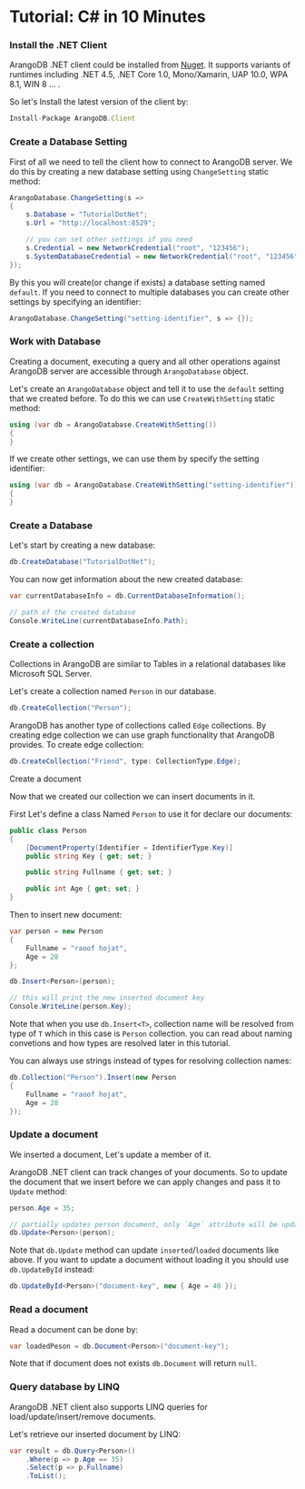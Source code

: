 # Tutorial: C# in 10 Minutes

### Install the .NET Client

ArangoDB .NET client could be installed from [Nuget](https://www.nuget.org/packages/ArangoDB.Client). It supports variants of runtimes including  .NET 4.5, .NET Core 1.0, Mono/Xamarin, UAP 10.0, WPA 8.1, WIN 8 ... .

So let's Install the latest version of the client by:

``` javascript
Install-Package ArangoDB.Client
```

### Create a Database Setting

First of all we need to tell the client how to connect to ArangoDB server. We do this by creating a new database setting using `ChangeSetting` static method:

```csharp
ArangoDatabase.ChangeSetting(s =>
{
    s.Database = "TutorialDotNet";
    s.Url = "http://localhost:8529";

    // you can set other settings if you need
    s.Credential = new NetworkCredential("root", "123456");
    s.SystemDatabaseCredential = new NetworkCredential("root", "123456");
});
```
By this you will create(or change if exists) a database setting named `default`. If you need to connect to multiple databases you can create other settings by specifying an identifier:
 ```csharp
 ArangoDatabase.ChangeSetting("setting-identifier", s => {});
 ```

### Work with Database

Creating a document, executing a query and all other operations against ArangoDB server are accessible through `ArangoDatabase` object.

Let's create an `ArangoDatabase` object and tell it to use the `default` setting that we created before. To do this we can use `CreateWithSetting` static method:

```csharp
using (var db = ArangoDatabase.CreateWithSetting())
{
}
```

If we create other settings, we can use them by specify the setting identifier:

```csharp
using (var db = ArangoDatabase.CreateWithSetting("setting-identifier"))
{
}
```

### Create a Database

Let's start by creating a new database:

```csharp
db.CreateDatabase("TutorialDotNet");
```

You can now get information about the new created database:

```csharp
var currentDatabaseInfo = db.CurrentDatabaseInformation();

// path of the created database
Console.WriteLine(currentDatabaseInfo.Path);
```

### Create a collection

Collections in ArangoDB are similar to Tables in 
a relational databases like Microsoft SQL Server. 

Let's create a collection named `Person` in our database.

```csharp
db.CreateCollection("Person");
```

ArangoDB has another type of collections called `Edge` collections.
By creating edge collection we can use graph functionality 
that ArangoDB provides. To create edge collection:

```csharp
db.CreateCollection("Friend", type: CollectionType.Edge);
```

Create a document

Now that we created our collection we can insert documents in it.

First Let's define a class Named `Person` to use it for declare our documents:   

```csharp
public class Person
{
    [DocumentProperty(Identifier = IdentifierType.Key)]
    public string Key { get; set; }

    public string Fullname { get; set; }

    public int Age { get; set; }
}
```

Then to insert new document:

```csharp
var person = new Person
{
    Fullname = "raoof hojat",
    Age = 28
};

db.Insert<Person>(person);

// this will print the new inserted document key
Console.WriteLine(person.Key);
```

Note that when you use `db.Insert<T>`, collection name will be resolved
from type of `T` which in this case is `Person` collection. you can
read about naming convetions and how types are resolved later in this tutorial.

You can always use strings instead of types for resolving collection names:

```csharp
db.Collection("Person").Insert(new Person
{
    Fullname = "raoof hojat",
    Age = 28
});
```

### Update a document

We inserted a document, Let's update a member of it.

ArangoDB .NET client can track changes of your documents. So to
update the document that we insert before we can apply changes 
and pass it to `Update` method:

```c#
person.Age = 35;

// partially updates person document, only `Age` attribute will be updated
db.Update<Person>(person);
```

Note that `db.Update` method can update `inserted`/`loaded` documents
like above. If you want to update a document without loading it you
should use `db.UpdateById` instead:

```csharp
db.UpdateById<Person>("document-key", new { Age = 40 });
```

### Read a document

Read a document can be done by:

```csharp
var loadedPeson = db.Document<Person>("document-key");
```

Note that if document does not exists `db.Document` will return `null`.

### Query database by LINQ 

ArangoDB .NET client also supports LINQ queries 
for load/update/insert/remove documents.

Let's retrieve our inserted document by LINQ:

```csharp
var result = db.Query<Person>()
    .Where(p => p.Age == 35)
    .Select(p => p.Fullname)
    .ToList();
``` 

